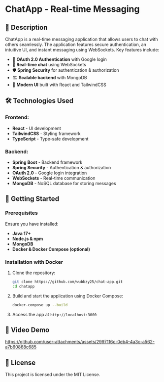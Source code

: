 # ChatApp - Real-time Messaging

## 📌 Description

ChatApp is a real-time messaging application that allows users to chat with others seamlessly. The application features secure authentication, an intuitive UI, and instant messaging using WebSockets. Key features include:

- 🔐 **OAuth 2.0 Authentication** with Google login
- 💬 **Real-time chat** using WebSockets
- 🛡 **Spring Security** for authentication & authorization
- 🏗 **Scalable backend** with MongoDB
- 🎨 **Modern UI** built with React and TailwindCSS

## 🛠 Technologies Used

### **Frontend:**

- **React** - UI development
- **TailwindCSS** - Styling framework
- **TypeScript** - Type-safe development

### **Backend:**

- **Spring Boot** - Backend framework
- **Spring Security** - Authentication & authorization
- **OAuth 2.0** - Google login integration
- **WebSockets** - Real-time communication
- **MongoDB** - NoSQL database for storing messages

## 🚀 Getting Started

### **Prerequisites**

Ensure you have installed:

- **Java 17+**
- **Node.js & npm**
- **MongoDB**
- **Docker & Docker Compose (optional)**

### **Installation with Docker**

1. Clone the repository:
   ```bash
   git clone https://github.com/wubbzy25/chat-app.git
   cd chatapp
   ```
2. Build and start the application using Docker Compose:
   ```bash
   docker-compose up --build
   ```
3. Access the app at `http://localhost:3000`

## 🎥 Video Demo

https://github.com/user-attachments/assets/2997116c-0eb4-4a3c-a562-a7b60868c685

## 📄 License

This project is licensed under the MIT License.
